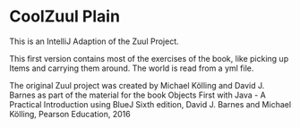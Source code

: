 # CoolZuul Plain
This is an IntelliJ Adaption of the Zuul Project.

This first version contains most of the exercises of the book,
like picking up Items and carrying them around.
The world is read from a yml file.

The original Zuul project was created by Michael Kölling and David J. Barnes
as  part of the material for the book
Objects First with Java - A Practical Introduction using BlueJ
Sixth edition, David J. Barnes and Michael Kölling, Pearson Education, 2016

